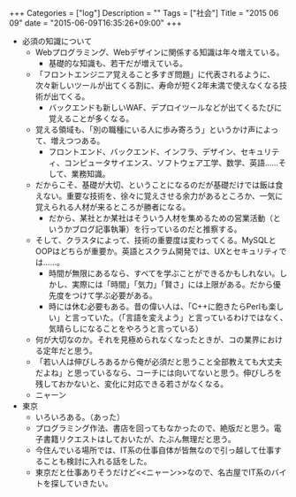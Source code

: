 +++
Categories = ["log"]
Description = ""
Tags = ["社会"]
Title = "2015 06 09"
date = "2015-06-09T16:35:26+09:00"
+++

* 必須の知識について
	* Webプログラミング、Webデザインに関係する知識は年々増えている。
		* 基礎的な知識も、若干だが増えている。
	* 「フロントエンジニア覚えること多すぎ問題」に代表されるように、次々新しいツールが出てくる割に、寿命が短く2年未満で使えなくなる技術が出てくる。
		* バックエンドも新しいWAF、デプロイツールなどが出てくるたびに覚えることが多くなる。
	* 覚える領域も、「別の職種にいる人に歩み寄ろう」というかけ声によって、増えつつある。
		* フロントエンド、バックエンド、インフラ、デザイン、セキュリティ、コンピュータサイエンス、ソフトウェア工学、数学、英語……そして、業務知識。
	* だからこそ、基礎が大切、ということになるのだが基礎だけでは飯は食えない。重要な技術を、徐々に覚えさせる余力があるところか、一気に覚えられる人材が来るところが勝者になる。
		* だから、某社とか某社はそういう人材を集めるための営業活動（というかブログ記事執筆）を行っているのだと推察する。
	* そして、クラスタによって、技術の重要度は変わってくる。MySQLとOOPはどちらが重要か。英語とスクラム開発では、UXとセキュリティでは……。
		* 時間が無限にあるなら、すべてを学ぶことができるかもしれない。しかし、実際には「時間」「気力」「賢さ」には上限がある。だから優先度をつけて学ぶ必要がある。
		* 時には休む必要もある。昔の偉い人は、「C++に飽きたらPerlも楽しい」と言っていた。（「言語を変えよう」と言っているわけではなく、気晴らしになることをやろうと言っている）
	* 何が大切なのか。それを見極められなくなったときが、コの業界における定年だと思う。
	* 「若い人は伸びしろあるから俺が必須だと思うこと全部教えても大丈夫だよね」と思っているなら、コーチには向いてないと思う。伸びしろを残しておかないと、変化に対応できる若さがなくなる。
	* ニャーン
* 東京
	* いろいろある。（あった）
	* プログラミング作法、書店を回ってもなかったので、絶版だと思う。電子書籍リクエストはしておいたが、たぶん無理だと思う。
	* 今住んでいる場所では、IT系の仕事自体が皆無なので引っ越して仕事することも検討に入れる話をした。
	* 東京だと仕事ありそうだけど<<ニャーン>>なので、名古屋でIT系のバイトを探していきたい。